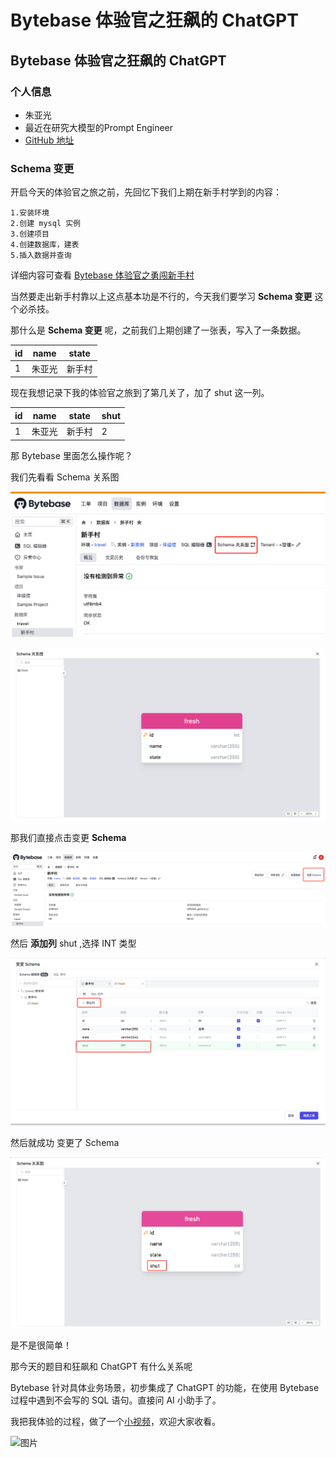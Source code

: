 # Bytebase 体验官之狂飙的 ChatGPT


<!--more-->

## Bytebase 体验官之狂飙的 ChatGPT

### 个人信息

- 朱亚光
- 最近在研究大模型的Prompt Engineer 
- [GitHub 地址](https://github.com/zhuyaguang)

### **Schema 变更**

开启今天的体验官之旅之前，先回忆下我们上期在新手村学到的内容：

```
1.安装环境 
2.创建 mysql 实例 
3.创建项目 
4.创建数据库，建表
5.插入数据并查询
```

详细内容可查看 [Bytebase 体验官之勇闯新手村](https://zhuyaguang.github.io/bytabase2/)

当然要走出新手村靠以上这点基本功是不行的，今天我们要学习  **Schema 变更** 这个必杀技。

那什么是  **Schema 变更** 呢，之前我们上期创建了一张表，写入了一条数据。

| id   | name   | state  |
| ---- | ------ | ------ |
| 1    | 朱亚光 | 新手村 |

现在我想记录下我的体验官之旅到了第几关了，加了 shut 这一列。

| id   | name   | state  | shut |
| ---- | ------ | ------ | ---- |
| 1    | 朱亚光 | 新手村 | 2    |

那 Bytebase 里面怎么操作呢？

我们先看看 Schema 关系图

![image-20230319115410306](../img/image-20230319115410306.png)



![image-20230319115237606](../img/image-20230319115237606.png)

那我们直接点击变更 **Schema** 

![image-20230319115537019](../img/image-20230319115537019.png)

然后 **添加列** shut ,选择 INT 类型

![image-20230319115954503](../img/image-20230319115954503.png)



然后就成功 变更了 Schema



![image-20230319120120206](../img/image-20230319120120206.png)



是不是很简单！

那今天的题目和狂飙和 ChatGPT 有什么关系呢

Bytebase 针对具体业务场景，初步集成了 ChatGPT 的功能，在使用 Bytebase 过程中遇到不会写的 SQL 语句。直接问 AI 小助手了。

我把我体验的过程，做了一个[小视频](https://xie.infoq.cn/article/432f88db614513217a520bf9f)，欢迎大家收看。



![图片](https://mmbiz.qpic.cn/sz_mmbiz_png/MYlicw4Vl5Sj8D8tQezoZWh681jatGe9QDkh5tHB1xDl9sB7OD0jiazK58GMibP4ZJ6247Bk4NVJ0u0A1iaiaic43GDA/640?wx_fmt=png&wxfrom=5&wx_lazy=1&wx_co=1)

